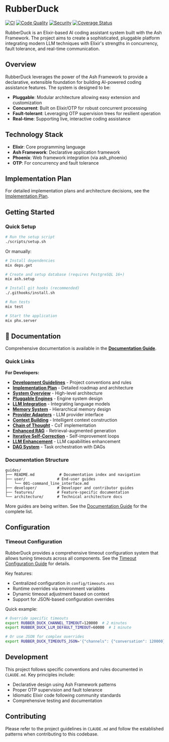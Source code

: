 # RubberDuck

[![CI](https://github.com/pcharbon/rubber_duck/workflows/CI/badge.svg)](https://github.com/pcharbon/rubber_duck/actions/workflows/ci.yml)
[![Code Quality](https://github.com/pcharbon/rubber_duck/workflows/Code%20Quality/badge.svg)](https://github.com/pcharbon/rubber_duck/actions/workflows/quality.yml)
[![Security](https://github.com/pcharbon/rubber_duck/workflows/Security/badge.svg)](https://github.com/pcharbon/rubber_duck/actions/workflows/security.yml)
[![Coverage Status](https://coveralls.io/repos/github/pcharbon/rubber_duck/badge.svg?branch=main)](https://coveralls.io/github/pcharbon/rubber_duck?branch=main)

RubberDuck is an Elixir-based AI coding assistant system built with the Ash Framework. The project aims to create a sophisticated, pluggable platform integrating modern LLM techniques with Elixir's strengths in concurrency, fault tolerance, and real-time communication.

## Overview

RubberDuck leverages the power of the Ash Framework to provide a declarative, extensible foundation for building AI-powered coding assistance features. The system is designed to be:

- **Pluggable**: Modular architecture allowing easy extension and customization
- **Concurrent**: Built on Elixir/OTP for robust concurrent processing
- **Fault-tolerant**: Leveraging OTP supervision trees for resilient operation
- **Real-time**: Supporting live, interactive coding assistance

## Technology Stack

- **Elixir**: Core programming language
- **Ash Framework**: Declarative application framework
- **Phoenix**: Web framework integration (via ash_phoenix)
- **OTP**: For concurrency and fault tolerance

## Implementation Plan

For detailed implementation plans and architecture decisions, see the [Implementation Plan](planning/implementation_plan.md).

## Getting Started

### Quick Setup

```bash
# Run the setup script
./scripts/setup.sh
```

Or manually:

```bash
# Install dependencies
mix deps.get

# Create and setup database (requires PostgreSQL 16+)
mix ash.setup

# Install git hooks (recommended)
./.githooks/install.sh

# Run tests
mix test

# Start the application
mix phx.server
```


## 📖 Documentation

Comprehensive documentation is available in the [**Documentation Guide**](guides/README.md).

### Quick Links

**For Developers:**
- [**Development Guidelines**](CLAUDE.md) - Project conventions and rules
- [**Implementation Plan**](planning/implementation_plan.md) - Detailed roadmap and architecture
- [**System Overview**](guides/developer/000-system_overview.md) - High-level architecture
- [**Pluggable Engines**](guides/developer/001-pluggable_engines.md) - Engine system design
- [**LLM Integration**](guides/developer/002-llm_integration.md) - Integrating language models
- [**Memory System**](guides/developer/003-os_memory_system.md) - Hierarchical memory design
- [**Provider Adapters**](guides/developer/004-provider_adapters.md) - LLM provider interface
- [**Context Building**](guides/developer/005-context_building.md) - Intelligent context construction
- [**Chain of Thought**](guides/developer/006-chain_of_thought.md) - CoT implementation
- [**Enhanced RAG**](guides/developer/007-enhanced_rag.md) - Retrieval-augmented generation
- [**Iterative Self-Correction**](guides/developer/008-iterative_self_correction.md) - Self-improvement loops
- [**LLM Enhancement**](guides/developer/009-llm_enhancement.md) - LLM capabilities enhancement
- [**DAG System**](guides/developer/010-directed_acyclic_graph.md) - Task orchestration with DAGs

### Documentation Structure

```
guides/
├── README.md           # Documentation index and navigation
├── user/              # End-user guides
│   └── 001-command_line_interface.md
├── developer/         # Developer and contributor guides
├── features/          # Feature-specific documentation
└── architecture/      # Technical architecture docs
```

More guides are being written. See the [Documentation Guide](guides/README.md) for the complete list.

## Configuration

### Timeout Configuration

RubberDuck provides a comprehensive timeout configuration system that allows tuning timeouts across all components. See the [Timeout Configuration Guide](docs/configuration/timeouts.md) for details.

Key features:
- Centralized configuration in `config/timeouts.exs`
- Runtime overrides via environment variables
- Dynamic timeout adjustment based on context
- Support for JSON-based configuration overrides

Quick example:
```bash
# Override specific timeouts
export RUBBER_DUCK_CHANNEL_TIMEOUT=120000  # 2 minutes
export RUBBER_DUCK_LLM_DEFAULT_TIMEOUT=60000  # 1 minute

# Or use JSON for complex overrides
export RUBBER_DUCK_TIMEOUTS_JSON='{"channels": {"conversation": 120000}}'
```

## Development

This project follows specific conventions and rules documented in `CLAUDE.md`. Key principles include:

- Declarative design using Ash Framework patterns
- Proper OTP supervision and fault tolerance
- Idiomatic Elixir code following community standards
- Comprehensive testing and documentation

## Contributing

Please refer to the project guidelines in `CLAUDE.md` and follow the established patterns when contributing to this codebase.